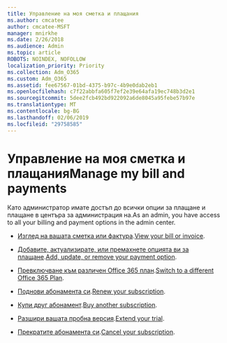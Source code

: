```yaml
---
title: Управление на моя сметка и плащания
ms.author: cmcatee
author: cmcatee-MSFT
manager: mnirkhe
ms.date: 2/26/2018
ms.audience: Admin
ms.topic: article
ROBOTS: NOINDEX, NOFOLLOW
localization_priority: Priority
ms.collection: Adm_O365
ms.custom: Adm_O365
ms.assetid: fee67567-01bd-4375-b97c-4b9e0dab2eb1
ms.openlocfilehash: c7f22abbfa605f7ef2e39e64afa19ec748b3d2e1
ms.sourcegitcommit: 5dee2fcb492bd922092a6de8045a95febe57b97e
ms.translationtype: MT
ms.contentlocale: bg-BG
ms.lasthandoff: 02/06/2019
ms.locfileid: "29758585"
---
```

# <a name="manage-my-bill-and-payments"></a><span data-ttu-id="6b204-102">Управление на моя сметка и плащания</span><span class="sxs-lookup"><span data-stu-id="6b204-102">Manage my bill and payments</span></span>

<span data-ttu-id="6b204-103">Като администратор имате достъп до всички опции за плащане и плащане в центъра за администрация на.</span><span class="sxs-lookup"><span data-stu-id="6b204-103">As an admin, you have access to all your billing and payment options in the admin center.</span></span>
  
- <span data-ttu-id="6b204-104">[Изглед на вашата сметка или фактура](https://support.office.com/article/View-your-bill-or-invoice-for-Office-365-for-business-2ae3ea58-4fce-4592-91d6-46e9ae3ec218.aspx).</span><span class="sxs-lookup"><span data-stu-id="6b204-104">[View your bill or invoice](https://support.office.com/article/View-your-bill-or-invoice-for-Office-365-for-business-2ae3ea58-4fce-4592-91d6-46e9ae3ec218.aspx).</span></span>
    
- <span data-ttu-id="6b204-105">[Добавите, актуализирате, или премахнете опцията ви за плащане](https://support.office.com/article/Add-update-or-remove-a-credit-card-or-bank-account-in-Office-365-for-business-30ba9c83-50d8-4020-90ed-830a5b8c8724.aspx).</span><span class="sxs-lookup"><span data-stu-id="6b204-105">[Add, update, or remove your payment option](https://support.office.com/article/Add-update-or-remove-a-credit-card-or-bank-account-in-Office-365-for-business-30ba9c83-50d8-4020-90ed-830a5b8c8724.aspx).</span></span>
    
- <span data-ttu-id="6b204-106">[Превключване към различен Office 365 план](https://support.office.com/article/Switch-to-a-different-Office-365-for-business-plan-73318661-8f33-478b-bcc7-fb8d69dbb22a.aspx).</span><span class="sxs-lookup"><span data-stu-id="6b204-106">[Switch to a different Office 365 Plan](https://support.office.com/article/Switch-to-a-different-Office-365-for-business-plan-73318661-8f33-478b-bcc7-fb8d69dbb22a.aspx).</span></span>
    
- <span data-ttu-id="6b204-107">[Поднови абонамента си](https://support.office.com/article/Renew-Office-365-for-business-8d83b530-f4ca-47f6-a666-e5791cbacc7e.aspx).</span><span class="sxs-lookup"><span data-stu-id="6b204-107">[Renew your subscription](https://support.office.com/article/Renew-Office-365-for-business-8d83b530-f4ca-47f6-a666-e5791cbacc7e.aspx).</span></span>
    
- <span data-ttu-id="6b204-108">[Купи друг абонамент](https://support.office.com/article/Buy-another-Office-365-for-business-subscription-fab3b86c-3359-4042-8692-5d4dc7550b7c.aspx).</span><span class="sxs-lookup"><span data-stu-id="6b204-108">[Buy another subscription](https://support.office.com/article/Buy-another-Office-365-for-business-subscription-fab3b86c-3359-4042-8692-5d4dc7550b7c.aspx).</span></span>
    
- <span data-ttu-id="6b204-109">[Разшири вашата пробна версия](https://support.office.com/article/Extend-your-trial-for-Office-365-for-business-75533195-f1f6-4c2c-8ceb-0b5597790d7b.aspx).</span><span class="sxs-lookup"><span data-stu-id="6b204-109">[Extend your trial](https://support.office.com/article/Extend-your-trial-for-Office-365-for-business-75533195-f1f6-4c2c-8ceb-0b5597790d7b.aspx).</span></span>
    
- <span data-ttu-id="6b204-110">[Прекратите абонамента си](https://support.office.com/article/Cancel-Office-365-for-business-b1bc0bef-4608-4601-813a-cdd9f746709a.aspx).</span><span class="sxs-lookup"><span data-stu-id="6b204-110">[Cancel your subscription](https://support.office.com/article/Cancel-Office-365-for-business-b1bc0bef-4608-4601-813a-cdd9f746709a.aspx).</span></span>
    

